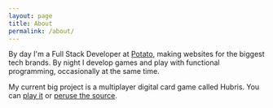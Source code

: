 ```yaml
---
layout: page
title: About
permalink: /about/
---
```

By day I'm a Full Stack Developer at [Potato](https://p.ota.to), making websites for the biggest tech brands. By night I develop games and play with functional programming, occasionally at the same time.

My current big project is a multiplayer digital card game called Hubris. You can [play it](https://playhubris.com) or [peruse the source](https://github.com/RoganMurley/hubris).
